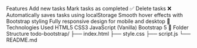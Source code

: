 Features
Add new tasks
Mark tasks as completed ✅
Delete tasks ❌
Automatically saves tasks using localStorage
Smooth hover effects with Bootstrap styling
Fully responsive design for mobile and desktop
🧰 Technologies Used
HTML5
CSS3
JavaScript (Vanilla)
Bootstrap 5
📁 Folder Structure
todo-bootstrap/ ├── index.html ├── style.css ├── script.js └── README.md
